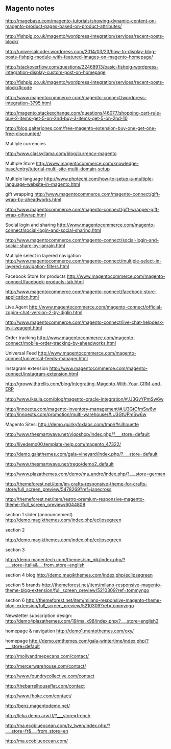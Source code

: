 ## Magento notes

http://magebase.com/magento-tutorials/showing-dynamic-content-on-magento-product-pages-based-on-product-attributes/

http://fishpig.co.uk/magento/wordpress-integration/services/recent-posts-block/

http://universalcoder.wordpress.com/2014/03/23/how-to-display-blog-posts-fishpig-module-with-featured-images-on-magento-homepage/

http://stackoverflow.com/questions/22468913/basic-fishpig-wordpress-integration-display-custom-post-on-homepage

http://fishpig.co.uk/magento/wordpress-integration/services/recent-posts-block/#code

http://www.magentocommerce.com/magento-connect/wordpress-integration-3795.html

http://magento.stackexchange.com/questions/46077/shopping-cart-rule-buy-2-items-get-5-on-2nd-buy-3-items-get-5-on-2nd-10

http://blog.gaiterjones.com/free-magento-extension-buy-one-get-one-free-discounted/


Mutilple currencies

http://www.classyllama.com/blog/currency-magento


Multiple Store
http://www.magentocommerce.com/knowledge-base/entry/tutorial-multi-site-multi-domain-setup


Multiple language
http://www.phptechi.com/how-to-setup-a-multiple-language-website-in-magento.html

gift wrapping
http://www.magentocommerce.com/magento-connect/gift-wrap-by-aheadworks.html

http://www.magentocommerce.com/magento-connect/gift-wrapper-gift-wrap-giftwrap.html

Social login and sharing
http://www.magentocommerce.com/magento-connect/social-login-and-social-sharing.html

http://www.magentocommerce.com/magento-connect/social-login-and-social-share-by-janrain.html

Mutilple select in layered navigation
http://www.magentocommerce.com/magento-connect/multiple-select-in-layered-navigation-filters.html


Facebook Store for products
http://www.magentocommerce.com/magento-connect/facebook-products-tab.html

http://www.magentocommerce.com/magento-connect/facebook-store-application.html

Live Agent
http://www.magentocommerce.com/magento-connect/official-zopim-chat-version-2-by-diglin.html

http://www.magentocommerce.com/magento-connect/live-chat-helpdesk-by-liveagent.html

Order tracking
http://www.magentocommerce.com/magento-connect/mobile-order-tracking-by-aheadworks.html

Universal Feed
http://www.magentocommerce.com/magento-connect/universal-feeds-manager.html

Instagram extension
http://www.magentocommerce.com/magento-connect/instagram-extension.html


http://growwithtrellis.com/blog/Integrating-Magento-With-Your-CRM-and-ERP

http://www.iksula.com/blog/magento-oracle-integration/#.U3GvYPmSw6w

http://innoexts.com/magento-inventory-management/#.U3GtCfmSw6w
http://innoexts.com/promotion/multi-warehouse/#.U3GtUPmSw6w


Magento Sites: 
http://demo.quirkyfoxlabs.com/tmpl/#silhouette

http://www.thesmartwave.net/vigoshop/index.php/?___store=default

http://livedemo00.template-help.com/magento_47322/

http://demo.galathemes.com/gala-vineyard/index.php/?___store=default

http://www.thesmartwave.net/trego/demo2_default

http://www.plazathemes.com/demo/ma_andro/index.php/?___store=german

http://themeforest.net/item/jm-crafts-responsive-theme-for-crafts-store/full_screen_preview/5478269?ref=janecross

http://themeforest.net/item/restro-premium-responsive-magento-theme-/full_screen_preview/6044808

section 1
slider (announcement)
http://demo.magikthemes.com/index.php/eclipsegreen

section 2

http://demo.magikthemes.com/index.php/eclipsegreen

section 3 

http://demo.magentech.com/themes/sm_nik/index.php/?___store=italia&___from_store=english


section 4
blog
http://demo.magikthemes.com/index.php/eclipsegreen

section 5 
brands
http://themeforest.net/item/milano-responsive-magento-theme-blog-extension/full_screen_preview/5210309?ref=tommyngo

section 6
http://themeforest.net/item/milano-responsive-magento-theme-blog-extension/full_screen_preview/5210309?ref=tommyngo

Newsletter subscription design: 
http://demo4plazathemes.com/19/ma_x98/index.php/?___store=english3

homepage & navigation
http://demo1.mentothemes.com/oxy/

homepage
http://demo.emthemes.com/gala-wintertime/index.php/?___store=default

http://mollyandmepecans.com/contact/

http://mercerwarehouse.com/contact/

http://www.foundrycollective.com/contact

http://thebarrelhouseflat.com/contact

http://www.fhoke.com/contact/

http://benz.magentodemo.net/

http://leka.demo.arw.tf/?___store=french

http://ma.ecoblueocean.com/tv_twen/index.php/?___store=fr&___from_store=en

http://ma.ecoblueocean.com/
